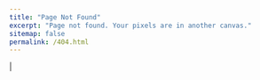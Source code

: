 ```yaml
---
title: "Page Not Found"
excerpt: "Page not found. Your pixels are in another canvas."
sitemap: false
permalink: /404.html
---
```


|[](https://i0.wp.com/learn.onemonth.com/wp-content/uploads/2017/08/1-10.png?fit=845%2C503&ssl=1)
